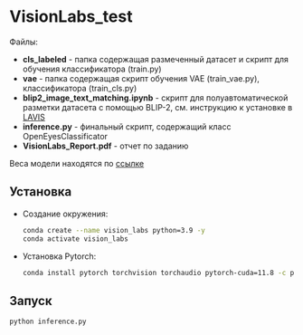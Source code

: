 # VisionLabs_test

Файлы:

-   **cls_labeled** - папка содержащая размеченный датасет и скрипт для обучения классификатора (train.py)
-   **vae** - папка содержащая скрипт обучения VAE (train_vae.py), классификатора (train_cls.py)
-   **blip2_image_text_matching.ipynb** - скрипт для полуавтоматической разметки датасета с помощью BLIP-2, см. инструкцию к установке в [LAVIS](https://github.com/salesforce/LAVIS?tab=readme-ov-file#installation)
-   **inference.py** - финальный скрипт, содержащий класс OpenEyesClassificator
-   **VisionLabs_Report.pdf** - отчет по заданию

Веса модели находятся по [ссылке](https://drive.google.com/file/d/10m4rM71dc3r7WwoznxngTAOyik3T5OyA/view?usp=sharing)

## Установка
-   Создание окружения:
    ```bash
    conda create --name vision_labs python=3.9 -y
    conda activate vision_labs
    ```
-   Установка Pytorch:
    ```bash
    conda install pytorch torchvision torchaudio pytorch-cuda=11.8 -c pytorch -c nvidia
    ```

## Запуск

```bash
python inference.py
```